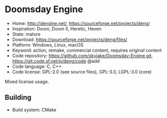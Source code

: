 # Doomsday Engine

- Home: http://dengine.net/, https://sourceforge.net/projects/deng/
- Inspiration: Doom, Doom II, Heretic, Hexen
- State: mature
- Download: https://sourceforge.net/projects/deng/files/
- Platform: Windows, Linux, macOS
- Keyword: action, remake, commercial content, requires original content
- Code repository: https://github.com/skyjake/Doomsday-Engine.git, https://git.code.sf.net/p/deng/code @add
- Code language: C, C++
- Code license: GPL-2.0 (see source files), GPL-3.0, LGPL-3.0 (core)

Mixed license usage.

## Building

- Build system: CMake
